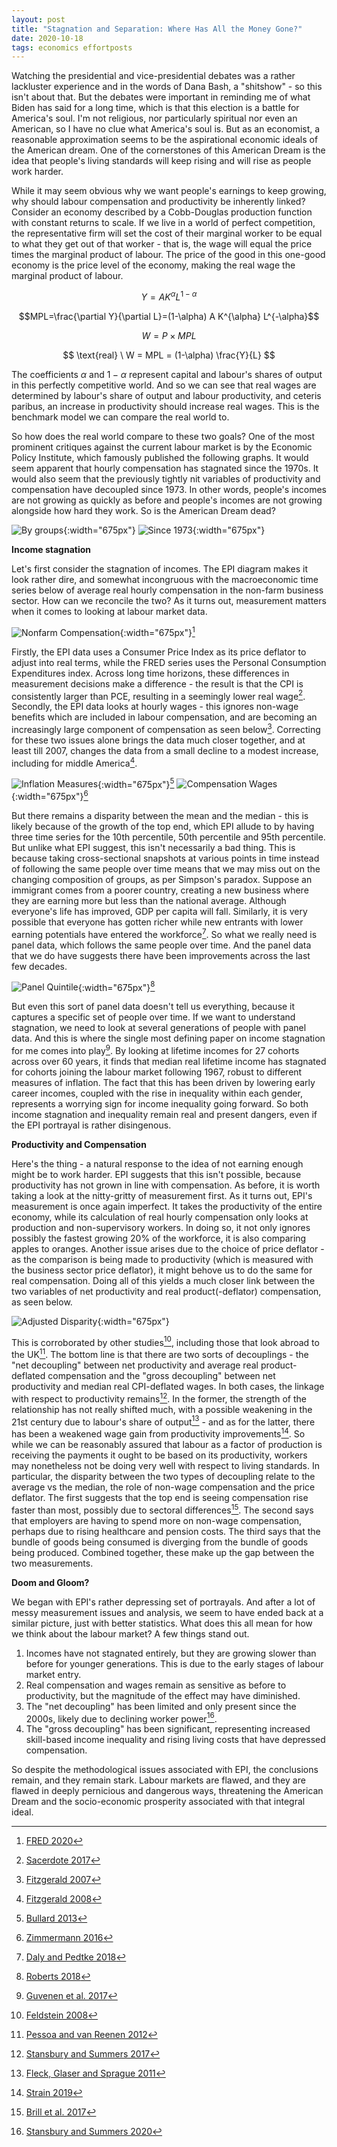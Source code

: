 ```yaml
---
layout: post
title: "Stagnation and Separation: Where Has All the Money Gone?"
date: 2020-10-18
tags: economics effortposts
---
```


Watching the presidential and vice-presidential debates was a rather lackluster experience and in the words of Dana Bash, a "shitshow" - so this isn't about that. But the debates were important in reminding me of what Biden has said for a long time, which is that this election is a battle for America's soul. I'm not religious, nor particularly spiritual nor even an American, so I have no clue what America's soul is. But as an economist, a reasonable approximation seems to be the aspirational economic ideals of the American dream. One of the cornerstones of this American Dream is the idea that people's living standards will keep rising and will rise as people work harder.

While it may seem obvious why we want people's earnings to keep growing, why should labour compensation and productivity be inherently linked? Consider an economy described by a Cobb-Douglas production function with constant returns to scale. If we live in a world of perfect competition, the representative firm will set the cost of their marginal worker to be equal to what they get out of that worker - that is, the wage will equal the price times the marginal product of labour. The price of the good in this one-good economy is the price level of the economy, making the real wage the marginal product of labour.

$$Y=A K^\alpha L^{1-\alpha}$$

$$MPL=\frac{\partial Y}{\partial L}=(1-\alpha) A K^{\alpha} L^{-\alpha}$$

$$W = P \times MPL$$

$$ \text{real} \ W = MPL = (1-\alpha) \frac{Y}{L} $$

The coefficients $\alpha$ and $1-\alpha$ represent capital and labour's shares of output in this perfectly competitive world. And so we can see that real wages are determined by labour's share of output and labour productivity, and ceteris paribus, an increase in productivity should increase real wages. This is the benchmark model we can compare the real world to. 

So how does the real world compare to these two goals? One of the most prominent critiques against the current labour market is by the Economic Policy Institute, which famously published the following graphs. It would seem apparent that hourly compensation has stagnated since the 1970s. It would also seem that the previously tightly nit variables of productivity and compensation have decoupled since 1973. In other words, people's incomes are not growing as quickly as before and people's incomes are not growing alongside how hard they work. So is the American Dream dead?

![By groups](/assets/separategroups.png){:width="675px"}
![Since 1973](/assets/1973onwards.jpg){:width="675px"}

**Income stagnation**

Let's first consider the stagnation of incomes. The EPI diagram makes it look rather dire, and somewhat incongruous with the macroeconomic time series below of average real hourly compensation in the non-farm business sector. How can we reconcile the two? As it turns out, measurement matters when it comes to looking at labour market data.

[^1]: [FRED 2020](https://fred.stlouisfed.org/series/COMPRNFB)

![Nonfarm Compensation](/assets/COMPRNFB19792020.png){:width="675px"}[^1]

Firstly, the EPI data uses a Consumer Price Index as its price deflator to adjust into real terms, while the FRED series uses the Personal Consumption Expenditures index. Across long time horizons, these differences in measurement decisions make a difference - the result is that the CPI is consistently larger than PCE, resulting in a seemingly lower real wage[^2]. Secondly, the EPI data looks at hourly wages - this ignores non-wage benefits which are included in labour compensation, and are becoming an increasingly large component of compensation as seen below[^3]. Correcting for these two issues alone brings the data much closer together, and at least till 2007, changes the data from a small decline to a modest increase, including for middle America[^4].

![Inflation Measures](/assets/pcecpi.png){:width="675px"}[^5]
![Compensation Wages](/assets/compensationwage.png){:width="675px"}[^6]

[^2]: [Sacerdote 2017](https://www.nber.org/papers/w23292)
[^3]: [Fitzgerald 2007](https://www.minneapolisfed.org/article/2007/has-middle-america-stagnated)
[^4]: [Fitzgerald 2008](https://www.minneapolisfed.org/article/2008/where-has-all-the-income-gone)
[^5]: [Bullard 2013](https://www.stlouisfed.org/~/media/Files/PDFs/publications/pub_assets/pdf/re/2013/c/pres_mes.pdf)
[^6]: [Zimmermann 2016](https://fredblog.stlouisfed.org/2016/09/wages-with-benefits/)

But there remains a disparity between the mean and the median - this is likely because of the growth of the top end, which EPI allude to by having three time series for the 10th percentile, 50th percentile and 95th percentile. But unlike what EPI suggest, this isn't necessarily a bad thing. This is because taking cross-sectional snapshots at various points in time instead of following the same people over time means that we may miss out on the changing composition of groups, as per Simpson's paradox. Suppose an immigrant comes from a poorer country, creating a new business where they are earning more but less than the national average. Although everyone's life has improved, GDP per capita will fall. Similarly, it is very possible that everyone has gotten richer while new entrants with lower earning potentials have entered the workforce[^7]. So what we really need is panel data, which follows the same people over time. And the panel data that we do have suggests there have been improvements across the last few decades.

[^7]: [Daly and Pedtke 2018](https://www.frbsf.org/our-district/about/sf-fed-blog/revisiting-wage-growth-august-2018/)

![Panel Quintile](/assets/panelquintile.jpg){:width="675px"}[^8]

[^8]: [Roberts 2018](https://medium.com/@russroberts/do-the-rich-capture-all-the-gains-from-economic-growth-c96d93101f9c)

But even this sort of panel data doesn't tell us everything, because it captures a specific set of people over time. If we want to understand stagnation, we need to look at several generations of people with panel data. And this is where the single most defining paper on income stagnation for me comes into play[^9]. By looking at lifetime incomes for 27 cohorts across over 60 years, it finds that median real lifetime income has stagnated for cohorts joining the labour market following 1967, robust to different measures of inflation. The fact that this has been driven by lowering early career incomes, coupled with the rise in inequality within each gender, represents a worrying sign for income inequality going forward. So both income stagnation and inequality remain real and present dangers, even if the EPI portrayal is rather disingenous.

[^9]: [Guvenen et al. 2017](https://www.nber.org/papers/w23371)

**Productivity and Compensation**

Here's the thing - a natural response to the idea of not earning enough might be to work harder. EPI suggests that this isn't possible, because productivity has not grown in line with compensation. As before, it is worth taking a look at the nitty-gritty of measurement first. As it turns out, EPI's measurement is once again imperfect. It takes the productivity of the entire economy, while its calculation of real hourly compensation only looks at production and non-supervisory workers. In doing so, it not only ignores possibly the fastest growing 20% of the workforce, it is also comparing apples to oranges. Another issue arises due to the choice of price deflator - as the comparison is being made to productivity (which is measured with the business sector price deflator), it might behove us to do the same for real compensation. Doing all of this yields a much closer link between the two variables of net productivity and real product(-deflator) compensation, as seen below.

![Adjusted Disparity](/assets/adjusteddisparity.png){:width="675px"}

This is corroborated by other studies[^10], including those that look abroad to the UK[^11]. The bottom line is that there are two sorts of decouplings - the "net decoupling" between net productivity and average real product-deflated compensation and the "gross decoupling" between net productivity and median real CPI-deflated wages. In both cases, the linkage with respect to productivity remains[^12]. In the former, the strength of the relationship has not really shifted much, with a possible weakening in the 21st century due to labour's share of output[^13] - and as for the latter, there has been a weakened wage gain from productivity improvements[^14]. So while we can be reasonably assured that labour as a factor of production is receiving the payments it ought to be based on its productivity, workers may nonetheless not be doing very well with respect to living standards. In particular, the disparity between the two types of decoupling relate to the average vs the median, the role of non-wage compensation and the price deflator. The first suggests that the top end is seeing compensation rise faster than most, possibly due to sectoral differences[^15]. The second says that employers are having to spend more on non-wage compensation, perhaps due to rising healthcare and pension costs. The third says that the bundle of goods being consumed is diverging from the bundle of goods being produced. Combined together, these make up the gap between the two measurements.

[^10]: [Feldstein 2008](https://www.nber.org/papers/w13953)
[^11]: [Pessoa and van Reenen 2012](http://citeseerx.ist.psu.edu/viewdoc/download?doi=10.1.1.360.9511&rep=rep1&type=pdf)
[^12]: [Stansbury and Summers 2017](https://www.piie.com/system/files/documents/summers20171109paper.pdf)
[^13]: [Fleck, Glaser and Sprague 2011](https://www.bls.gov/opub/mlr/2011/01/art3full.pdf)
[^14]: [Strain 2019](https://www.aei.org/wp-content/uploads/2019/02/The-Link-Between-Wages-and-Productivity-is-Strong.pdf)
[^15]: [Brill et al. 2017](https://www.bls.gov/opub/btn/volume-6/pdf/understanding-the-labor-productivity-and-compensation-gap.pdf)

**Doom and Gloom?**

We began with EPI's rather depressing set of portrayals. And after a lot of messy measurement issues and analysis, we seem to have ended back at a similar picture, just with better statistics. What does this all mean for how we think about the labour market? A few things stand out.

1. Incomes have not stagnated entirely, but they are growing slower than before for younger generations. This is due to the early stages of labour market entry.
2. Real compensation and wages remain as sensitive as before to productivity, but the magnitude of the effect may have diminished.
3. The "net decoupling" has been limited and only present since the 2000s, likely due to declining worker power[^16].
4. The "gross decoupling" has been significant, representing increased skill-based income inequality and rising living costs that have depressed compensation.

[^16]: [Stansbury and Summers 2020](https://www.brookings.edu/wp-content/uploads/2020/03/Stansbury-Summers-Conference-Draft.pdf)

So despite the methodological issues associated with EPI, the conclusions remain, and they remain stark. Labour markets are flawed, and they are flawed in deeply pernicious and dangerous ways, threatening the American Dream and the socio-economic prosperity associated with that integral ideal.
